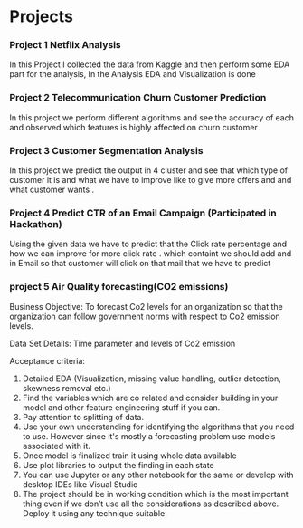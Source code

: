 # Projects
### Project 1 Netflix Analysis
In this Project I collected the data from Kaggle and then perform some EDA part for the analysis, In the Analysis EDA and Visualization is done

### Project 2 Telecommunication Churn Customer Prediction
In this project we perform different algorithms and see the accuracy of each and observed
which features is highly affected on churn customer

### Project 3 Customer Segmentation Analysis
In this project we predict the output in 4 cluster and see that which type of customer it is
and what we have to improve like to give more offers and and what customer wants .

### Project 4 Predict CTR of an Email Campaign (Participated in Hackathon)
Using the given data we have to predict that the Click rate percentage and how we can improve for more click rate .
which containt we should add and in Email so that customer will click on that mail that we have to predict

### project 5 Air Quality forecasting(CO2 emissions) 

Business Objective:
To forecast Co2 levels for an organization so that the organization can follow government norms with respect to Co2 emission levels.

Data Set Details:
Time parameter and levels of Co2 emission

Acceptance criteria:
1.	Detailed EDA (Visualization, missing value handling, outlier detection, skewness removal etc.)
2.	Find the variables which are co related and consider building in your model and other feature engineering stuff if you can.
3.	Pay attention to splitting of data.
4.	Use your own understanding for identifying the algorithms that you need to use. However since it's mostly a forecasting problem use models associated with it.
5.	Once model is finalized train it using whole data available
6.	Use plot libraries to output the finding in each state
7.	You can use Jupyter or any other notebook for the same or develop with desktop IDEs like Visual Studio
8.	The project should be in working condition which is the most important thing even if we don’t use all the considerations as described above. Deploy it using any technique suitable.

